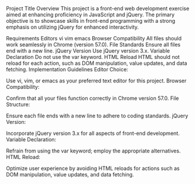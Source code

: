 Project Title
Overview
This project is a front-end web development exercise aimed at enhancing proficiency in JavaScript and jQuery. The primary objective is to showcase skills in front-end programming with a strong emphasis on utilizing jQuery for enhanced interactivity.

Requirements
Editors
vi
vim
emacs
Browser Compatibility
All files should work seamlessly in Chrome (version 57.0).
File Standards
Ensure all files end with a new line.
jQuery Version
Use jQuery version 3.x.
Variable Declaration
Do not use the var keyword.
HTML Reload
HTML should not reload for each action, such as DOM manipulation, value updates, and data fetching.
Implementation Guidelines
Editor Choice:

Use vi, vim, or emacs as your preferred text editor for this project.
Browser Compatibility:

Confirm that all your files function correctly in Chrome version 57.0.
File Structure:

Ensure each file ends with a new line to adhere to coding standards.
jQuery Version:

Incorporate jQuery version 3.x for all aspects of front-end development.
Variable Declaration:

Refrain from using the var keyword; employ the appropriate alternatives.
HTML Reload:

Optimize user experience by avoiding HTML reloads for actions such as DOM manipulation, value updates, and data fetching.
